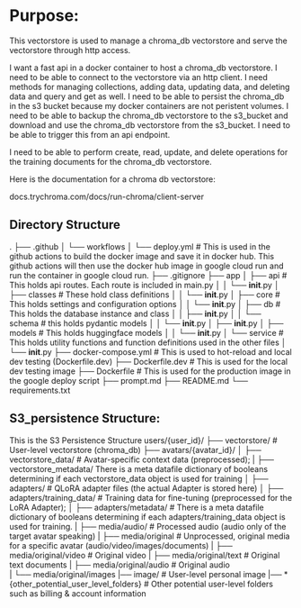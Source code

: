 # Purpose:
This vectorstore is used to manage a chroma_db vectorstore and serve the vectorstore through http access.

I want a fast api in a docker container to host a chroma_db vectorstore. I need to be able to connect to the vectorstore via an http client. I need methods for managing collections, adding data, updating data, and deleting data and query and get as well. I need to be able to persist the chroma_db in the s3 bucket because my docker containers are not peristent volumes. I need to be able to backup the chroma_db vectorstore to the s3_bucket and download and use the chroma_db vectorstore from the s3_bucket. I need to be able to trigger this from an api endpoint. 

I need to be able to perform create, read, update, and delete operations for the training documents for the chroma_db vectorstore. 

Here is the documentation for a chroma db vectorstore: 

docs.trychroma.com/docs/run-chroma/client-server

## Directory Structure

.
├── .github
│   └── workflows
│       └── deploy.yml # This is used in the github actions to build the docker image and save it in docker hub. This github actions will then use the docker hub image in google cloud run and run the container in google cloud run.
├── .gitignore
├── app
│   ├── api # This holds api routes. Each route is included in main.py
│   │   └── __init__.py
│   ├── classes # These hold class definitions
│   │   └── __init__.py 
│   ├── core # This holds settings and configuration options
│   │   └── __init__.py
│   ├── db # This holds the database instance and class
│   │   ├── __init__.py
│   │   └── schema # this holds pydantic models
│   │       └── __init__.py
│   ├── __init__.py
│   ├── models # This holds huggingface models
│   │   └── __init__.py
│   └── service # This holds utility functions and function definitions used in the other files
│       └── __init__.py
├── docker-compose.yml # This is used to hot-reload and local dev testing (Dockerfile.dev)
├── Dockerfile.dev # This is used for the local dev testing image
├── Dockerfile # This is used for the production image in the google deploy script
├── prompt.md
├── README.md
└── requirements.txt

## S3_persistence Structure:
This is the S3 Persistence Structure
users/{user_id}/
├── vectorstore/                   # User-level vectorstore (chroma_db)
├── avatars/{avatar_id}/
│   ├── vectorstore_data/          # Avatar-specific context data (preprocessed);
|   ├── vectorstore_metadata/ There is a meta datafile dictionary of booleans determining if each vectorstore_data object is used for training
│   ├── adapters/                  # QLoRA adapter files (the actual Adapter is stored here)
│   ├── adapters/training_data/    # Training data for fine-tuning (preprocessed for the LoRA Adapter); 
│   ├── adapters/metadata/    # There is a meta datafile dictionary of booleans determining if each adapters/training_data object is used for training.
|   ├── media/audio/               # Processed audio (audio only of the target avatar speaking)
|   ├── media/original             # Unprocessed, original media for a specific avatar (audio/video/images/documents)
|   ├── media/original/video               # Original video 
|   ├── media/original/text                # Original text documents 
|   ├── media/original/audio               # Original audio  
|   └── media/original/images
|── image/                         # User-level personal image
|── *{other_potential_user_level_folders}  # Other potential user-level folders such as billing & account information
